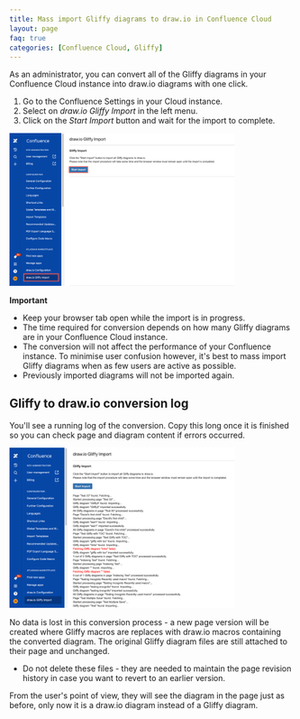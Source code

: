 ```yaml
---
title: Mass import Gliffy diagrams to draw.io in Confluence Cloud
layout: page
faq: true
categories: [Confluence Cloud, Gliffy]
---
```


As an administrator, you can convert all of the Gliffy diagrams in your Confluence Cloud instance into draw.io diagrams with one click.

1. Go to the Confluence Settings in your Cloud instance.
2. Select on _draw.io Gliffy Import_ in the left menu.
3. Click on the _Start Import_ button and wait for the import to complete.

<img src="/assets/img/blog/confluence-cloud-start-gliffy-import.png" width="400" alt="Start the Gliffy mass import to draw.io diagrams in Confluence Cloud">

**Important**

* Keep your browser tab open while the import is in progress.
* The time required for conversion depends on how many Gliffy diagrams are in your Confluence Cloud instance.
* The conversion will not affect the performance of your Confluence instance. To minimise user confusion however, it's best to mass import Gliffy diagrams when as few users are active as possible.
* Previously imported diagrams will not be imported again.

## Gliffy to draw.io c​onversion log

You'll see a running log of the conversion. Copy this long once it is finished so you can check page and diagram content if errors occurred.

<img src="/assets/img/blog/confluence-cloud-gliffy-import-log.png" width="400" alt="Log of the Gliffy mass import to draw.io in Confluence Cloud">

No data is lost in this conversion process - a new page version will be created where Gliffy macros are replaces with draw.io macros containing the converted diagram. The original Gliffy diagram files are still attached to their page and unchanged.

* Do not delete these files - they are needed to maintain the page revision history in case you want to revert to an earlier version.

From the user's point of view, they will see the diagram in the page just as before, only now it is a draw.io diagram instead of a Gliffy diagram.
